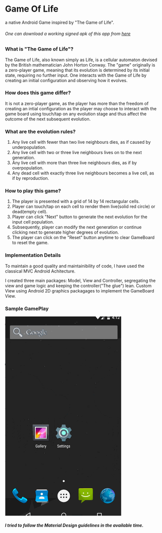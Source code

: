 # Game Of Life
a native Android Game inspired by "The Game of Life".
###### One can download a working signed apk of this app from [here](https://github.com/nilamdeka23/GameOfLife/blob/master/app/app-release.apk?raw=true)

### What is "The Game of Life"?
The Game of Life, also known simply as Life, is a cellular automaton devised by the British mathematician John Horton Conway.
The "game" originally is a zero-player game, meaning that its evolution is determined by its initial state, requiring no further input. 
One interacts with the Game of Life by creating an initial configuration and observing how it evolves.


### How does this game differ?
It is not a zero-player game, as the player has more than the freedom of creating an intial configuration as the player may choose to interact with
the game board using touch/tap on any evolution stage and thus affect the outcome of the next subsequent evolution.


### What are the evolution rules?
1. Any live cell with fewer than two live neighbours dies, as if caused by underpopulation.
2. Any live cell with two or three live neighbours lives on to the next generation.
3. Any live cell with more than three live neighbours dies, as if by overpopulation.
4. Any dead cell with exactly three live neighbours becomes a live cell, as if by reproduction.


### How to play this game?
1. The player is presented with a grid of 14 by 14 rectangular cells.
2. Player can touch/tap on each cell to render them live(solid red circle) or dead(empty cell).
3. Player can click "Next" button to generate the next evolution for the input cell population.
4. Subsequently, player can modify the next generation or continue clicking next to generate higher degrees of evolution.
5. The player can click on the "Reset" button anytime to clear GameBoard to reset the game.


### Implementation Details
To maintain a good quality and maintainibility of code, I have used the classical MVC Android Achitecture.

I created three main packages: Model, View and Controller, segregating the view and game logic and keeping the controller("The glue") lean.
Custom View using Android 2D graphics packagages to implement the GameBoard View.


### Sample GamePlay
![Alt Text](https://github.com/nilamdeka23/GameOfLife/blob/master/Screenshots/GameOfLife.gif)
##### I tried to follow the Material Design guidelines in the available time.

